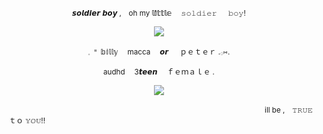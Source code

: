<p align="center" dir="auto">
<sub>𝙨𝙤𝙡𝙙𝙞𝙚𝙧 𝙗𝙤𝙮 ,　oh my 𝕝𝕚𝕥𝕥𝕝𝕖 　𝚜𝚘𝚕𝚍𝚒𝚎𝚛 　 𝚋𝚘𝚢! </sub>

<p align="center" dir="auto">
<img src="https://64.media.tumblr.com/2e856af7d7af7038aec6e598be2fdcfc/65cc7a76f4ec20de-db/s500x750/9808b9c02375b536032f880b2974beecfc1f3082.pnj" style="max-width: 60%; "></p>

<p align="center" dir="auto">
<sub>𓈒        𐄈   𝕓𝕚𝕝𝕝𝕪 　macca  　𝙤𝙧 　 ｐｅｔｅｒ   .𓂂⑅. 
<p align="center" dir="auto">
<sub>audhd 　3𝙩𝙚𝙚𝙣 　ｆｅｍａｌｅ
.</sub> 

<p align="center" dir="auto"> 
<img src="https://64.media.tumblr.com/f0084c728cce2f1905ab8d1eb054b52b/7fe5684d0154a910-dd/s640x960/f85adb0e0154c51dcaacfabc49033572d6b18644.gifv"max-width: 100%; "></p>

<sub>　　　　　　　　　　　　　　　　　　　　　　　　 　　　　　　 　 　 　　　ill be ,　𝚃𝚁𝚄𝙴 　ｔｏ 𝕐𝕆𝕌!! </sub>
